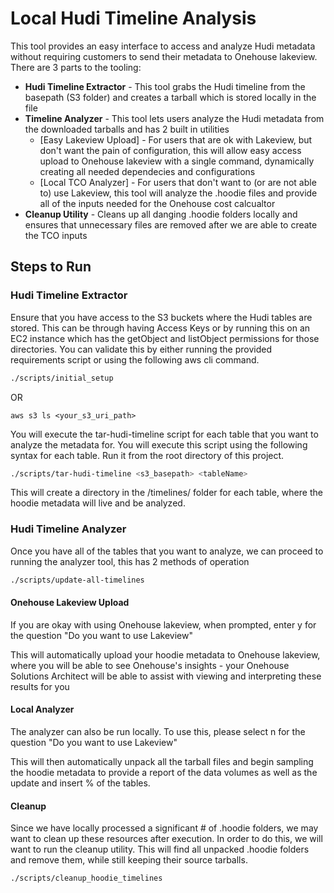 # Local Hudi Timeline Analysis

This tool provides an easy interface to access and analyze Hudi metadata without requiring customers to send their metadata to Onehouse lakeview. There are 3 parts to the tooling:

* **Hudi Timeline Extractor** - This tool grabs the Hudi timeline from the basepath (S3 folder) and creates a tarball which is stored locally in the file
* **Timeline Analyzer** - This tool lets users analyze the Hudi metadata from the downloaded tarballs and has 2 built in utilities
  * [Easy Lakeview Upload] - For users that are ok with Lakeview, but don't want the pain of configuration, this will allow easy access upload to Onehouse lakeview with a single command, dynamically creating all needed dependecies and configurations
  * [Local TCO Analyzer] - For users that don't want to (or are not able to) use Lakeview, this tool will analyze the .hoodie files and provide all of the inputs needed for the Onehouse cost calcualtor
* **Cleanup Utility** - Cleans up all danging .hoodie folders locally and ensures that unnecessary files are removed after we are able to create the TCO inputs

## Steps to Run

### Hudi Timeline Extractor

Ensure that you have access to the S3 buckets where the Hudi tables are stored. This can be through having Access Keys or by running this on an EC2 instance which has the getObject and listObject permissions for those directories. You can validate this by either running the provided requirements script or using the following aws cli command.

```bash
./scripts/initial_setup
```

OR

`aws s3 ls <your_s3_uri_path>`


You will execute the tar-hudi-timeline script for each table that you want to analyze the metadata for. You will execute this script using the following syntax for each table. Run it from the root directory of this project.

```bash
./scripts/tar-hudi-timeline <s3_basepath> <tableName>
```

This will create a directory in the /timelines/ folder for each table, where the hoodie metadata will live and be analyzed.


### Hudi Timeline Analyzer

Once you have all of the tables that you want to analyze, we can proceed to running the analyzer tool, this has 2 methods of operation

```bash
./scripts/update-all-timelines
```


#### Onehouse Lakeview Upload

If you are okay with using Onehouse lakeview, when prompted, enter y for the question "Do you want to use Lakeview"

This will automatically upload your hoodie metadata to Onehouse lakeview, where you will be able to see Onehouse's insights - your Onehouse Solutions Architect will be able to assist with viewing and interpreting these results for you


#### Local Analyzer

The analyzer can also be run locally. To use this, please select n for the question "Do you want to use Lakeview"

This will then automatically unpack all the tarball files and begin sampling the hoodie metadata to provide a report of the data volumes as well as the update and insert % of the tables.


#### Cleanup

Since we have locally processed a significant # of .hoodie folders, we may want to clean up these resources after execution. In order to do this, we will want to run the cleanup utility. This will find all unpacked .hoodie folders and remove them, while still keeping their source tarballs. 

```bash
./scripts/cleanup_hoodie_timelines
```
